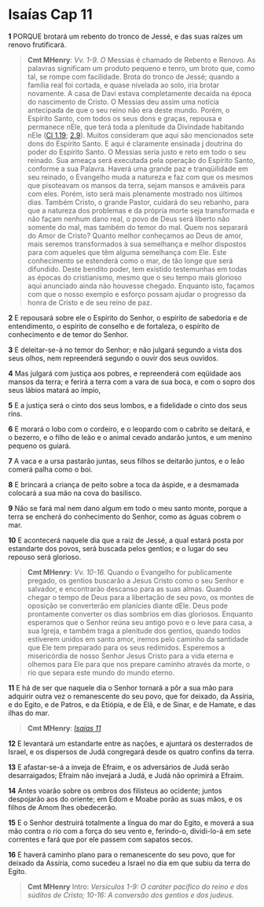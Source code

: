 # Isaías Cap 11

**1** 	PORQUE brotará um rebento do tronco de Jessé, e das suas raízes um renovo frutificará.

> **Cmt MHenry**: *Vv. 1-9. O* Messias é chamado de Rebento e Renovo. As palavras significam um produto pequeno e tenro, um broto que, como tal, se rompe com facilidade. Brota do tronco de Jessé; quando a família real foi cortada, e quase nivelada ao solo, iria brotar novamente. A casa de Davi estava completamente decaída na época do nascimento de Cristo. O Messias deu assim uma notícia antecipada de que o seu reino não era deste mundo. Porém, o Espírito Santo, com todos os seus dons e graças, repousa e permanece nEle, que terá toda a plenitude da Divindade habitando nEle ([Cl 1.19](../51N-Cl/01.md#19); [2.9](../51N-Cl/02.md#9)). Muitos consideram que aqui são mencionados sete dons do Espírito Santo. E aqui é claramente ensinada j doutrina do poder do Espírito Santo. O Messias seria justo e reto em todo o seu reinado. Sua ameaça será executada pela operação do Espírito Santo, conforme a sua Palavra. Haverá uma grande paz e tranqüilidade em seu reinado, o Evangelho muda a natureza e faz com que os mesmos que pisoteavam os mansos da terra, sejam mansos e amáveis para com eles. Porém, isto será mais plenamente mostrado nos últimos dias. Também Cristo, o grande Pastor, cuidará do seu rebanho, para que a natureza dos problemas e da própria morte seja transformada e não façam nenhum dano real, o povo de Deus será liberto não somente do mal, mas também do temor do mal. Quem nos separará do Amor de Cristo? Quanto melhor conheçamos ao Deus de amor, mais seremos transformados à sua semelhança e melhor dispostos para com aqueles que têm alguma semelhança com Ele. Este conhecimento se estenderá como o mar, de tão longe que será difundido. Deste bendito poder, tem existido testemunhas em todas as épocas do cristianismo, mesmo que o seu tempo mais glorioso aqui anunciado ainda não houvesse chegado. Enquanto isto, façamos com que o nosso exemplo e esforço possam ajudar o progresso da honra de Cristo e de seu reino de paz.

**2** 	E repousará sobre ele o Espírito do Senhor, o espírito de sabedoria e de entendimento, o espírito de conselho e de fortaleza, o espírito de conhecimento e de temor do Senhor.

**3** 	E deleitar-se-á no temor do Senhor; e não julgará segundo a vista dos seus olhos, nem repreenderá segundo o ouvir dos seus ouvidos.

**4** 	Mas julgará com justiça aos pobres, e repreenderá com eqüidade aos mansos da terra; e ferirá a terra com a vara de sua boca, e com o sopro dos seus lábios matará ao ímpio,

**5** 	E a justiça será o cinto dos seus lombos, e a fidelidade o cinto dos seus rins.

**6** 	E morará o lobo com o cordeiro, e o leopardo com o cabrito se deitará, e o bezerro, e o filho de leão e o animal cevado andarão juntos, e um menino pequeno os guiará.

**7** 	A vaca e a ursa pastarão juntas, seus filhos se deitarão juntos, e o leão comerá palha como o boi.

**8** 	E brincará a criança de peito sobre a toca da áspide, e a desmamada colocará a sua mão na cova do basilisco.

**9** 	Não se fará mal nem dano algum em todo o meu santo monte, porque a terra se encherá do conhecimento do Senhor, como as águas cobrem o mar.

**10** 	E acontecerá naquele dia que a raiz de Jessé, a qual estará posta por estandarte dos povos, será buscada pelos gentios; e o lugar do seu repouso será glorioso.

> **Cmt MHenry**: *Vv. 10-16.* Quando o Evangelho for publicamente pregado, os gentios buscarão a Jesus Cristo como o seu Senhor e salvador, e encontrarão descanso para as suas almas. Quando chegar o tempo de Deus para a libertação de seu povo, os montes de oposição se converterão em planícies diante dEle. Deus pode prontamente converter os dias sombrios em dias gloriosos. Enquanto esperamos que o Senhor reúna seu antigo povo e o leve para casa, a sua Igreja, e também traga a plenitude dos gentios, quando todos estiverem unidos em santo amor, iremos pelo caminho da santidade que Ele tem preparado para os seus redimidos. Esperemos a misericórdia de nosso Senhor Jesus Cristo para a vida eterna e olhemos para Ele para que nos prepare caminho através da morte, o rio que separa este mundo do mundo eterno.

**11** 	E há de ser que naquele dia o Senhor tornará a pôr a sua mão para adquirir outra vez o remanescente do seu povo, que for deixado, da Assíria, e do Egito, e de Patros, e da Etiópia, e de Elã, e de Sinar, e de Hamate, e das ilhas do mar.

> **Cmt MHenry**: *[Isaías 11](../23A-Is/11.md#0)*

**12** 	E levantará um estandarte entre as nações, e ajuntará os desterrados de Israel, e os dispersos de Judá congregará desde os quatro confins da terra.

**13** 	E afastar-se-á a inveja de Efraim, e os adversários de Judá serão desarraigados; Efraim não invejará a Judá, e Judá não oprimirá a Efraim.

**14** 	Antes voarão sobre os ombros dos filisteus ao ocidente; juntos despojarão aos do oriente; em Edom e Moabe porão as suas mãos, e os filhos de Amom lhes obedecerão.

**15** 	E o Senhor destruirá totalmente a língua do mar do Egito, e moverá a sua mão contra o rio com a força do seu vento e, ferindo-o, dividi-lo-á em sete correntes e fará que por ele passem com sapatos secos.

**16** 	E haverá caminho plano para o remanescente do seu povo, que for deixado da Assíria, como sucedeu a Israel no dia em que subiu da terra do Egito.


> **Cmt MHenry** Intro: *Versículos 1-9: O caráter pacífico do reino e dos súditos de Cristo; 10-16: A conversão dos gentios e dos judeus.*